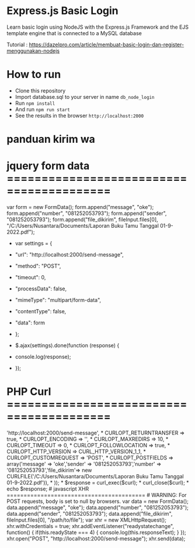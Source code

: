# Express.js Basic Login
Learn basic login using NodeJS with the Express.js Framework and the EJS template engine that is connected to a MySQL database

Tutorial : https://dazelpro.com/article/membuat-basic-login-dan-register-menggunakan-nodejs

# How to run
* Clone this repository
* Import database.sql to your server in name `db_node_login`
* Run `npm install`
* And run `npm run start`
* See the results in the browser `http://localhost:2000`


# panduan kirim wa  
# jquery form data =========================================

var form = new FormData();
form.append("message", "oke");
form.append("number", "081252053793");
form.append("sender", "081252053793");
form.append("file_dikirim", fileInput.files[0], "/C:/Users/Nusantara/Documents/Laporan Buku Tamu Tanggal 01-9-2022.pdf");

* var settings = {
*  "url": "http://localhost:2000/send-message",
*  "method": "POST",
*  "timeout": 0,
*  "processData": false,
*  "mimeType": "multipart/form-data",
*  "contentType": false,
*  "data": form
* };

* $.ajax(settings).done(function (response) {
*   console.log(response);
* });
 
# PHP Curl =========================================

<?php

* $curl = curl_init();

* curl_setopt_array($curl, array(
*  CURLOPT_URL => 'http://localhost:2000/send-message',
*  CURLOPT_RETURNTRANSFER => true,
*  CURLOPT_ENCODING => '',
*  CURLOPT_MAXREDIRS => 10,
*  CURLOPT_TIMEOUT => 0,
*  CURLOPT_FOLLOWLOCATION => true,
*  CURLOPT_HTTP_VERSION => CURL_HTTP_VERSION_1_1,
*  CURLOPT_CUSTOMREQUEST => 'POST',
*  CURLOPT_POSTFIELDS => array('message' => 'oke','sender' => '081252053793','number' => '081252053793','file_dikirim'=> new CURLFILE('/C:/Users/Nusantara/Documents/Laporan Buku Tamu Tanggal 01-9-2022.pdf')),
* ));

* $response = curl_exec($curl);

* curl_close($curl);
* echo $response; 

# javascript XHR =========================================
# WARNING: For POST requests, body is set to null by browsers.
var data = new FormData();
data.append("message", "oke");
data.append("number", "081252053793");
data.append("sender", "081252053793");
data.append("file_dikirim", fileInput.files[0], "/path/to/file");
 
var xhr = new XMLHttpRequest();
xhr.withCredentials = true;

xhr.addEventListener("readystatechange", function() {
  if(this.readyState === 4) {
    console.log(this.responseText);
  }
});

xhr.open("POST", "http://localhost:2000/send-message");

xhr.send(data);
 

